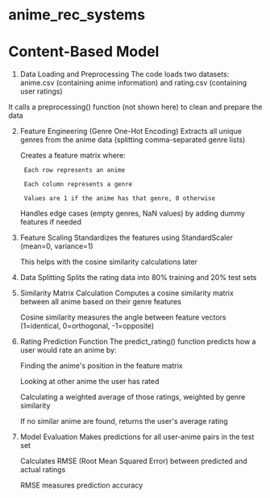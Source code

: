 # anime_rec_systems

# Content-Based Model
1. Data Loading and Preprocessing
    The code loads two datasets: anime.csv (containing anime information) and rating.csv (containing user ratings)

It calls a preprocessing() function (not shown here) to clean and prepare the data

2. Feature Engineering (Genre One-Hot Encoding)
    Extracts all unique genres from the anime data (splitting comma-separated genre lists)

    Creates a feature matrix where:

        Each row represents an anime

        Each column represents a genre

        Values are 1 if the anime has that genre, 0 otherwise

    Handles edge cases (empty genres, NaN values) by adding dummy features if needed

3. Feature Scaling
    Standardizes the features using StandardScaler (mean=0, variance=1)

    This helps with the cosine similarity calculations later

4. Data Splitting
    Splits the rating data into 80% training and 20% test sets

5. Similarity Matrix Calculation
    Computes a cosine similarity matrix between all anime based on their genre features

    Cosine similarity measures the angle between feature vectors (1=identical, 0=orthogonal, -1=opposite)

6. Rating Prediction Function
    The predict_rating() function predicts how a user would rate an anime by:

    Finding the anime's position in the feature matrix

    Looking at other anime the user has rated

    Calculating a weighted average of those ratings, weighted by genre similarity

    If no similar anime are found, returns the user's average rating

7. Model Evaluation
    Makes predictions for all user-anime pairs in the test set

    Calculates RMSE (Root Mean Squared Error) between predicted and actual ratings

    RMSE measures prediction accuracy 

